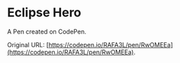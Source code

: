 # Eclipse Hero

A Pen created on CodePen.

Original URL: [https://codepen.io/RAFA3L/pen/RwOMEEa](https://codepen.io/RAFA3L/pen/RwOMEEa).

